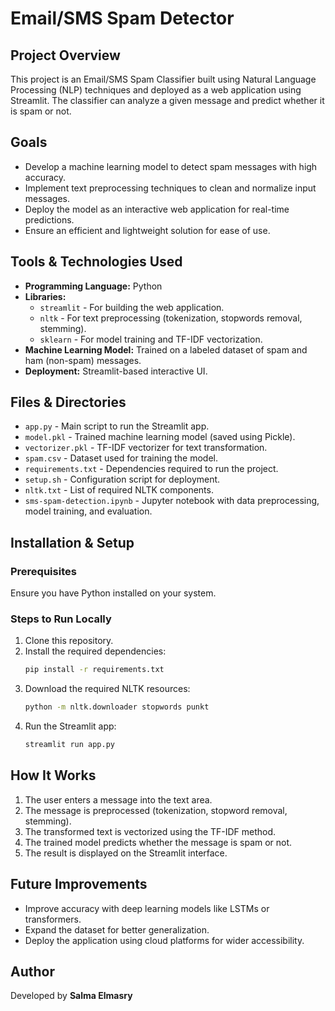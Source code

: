 # Email/SMS Spam Detector

## Project Overview
This project is an Email/SMS Spam Classifier built using Natural Language Processing (NLP) techniques and deployed as a web application using Streamlit. The classifier can analyze a given message and predict whether it is spam or not.

## Goals
- Develop a machine learning model to detect spam messages with high accuracy.
- Implement text preprocessing techniques to clean and normalize input messages.
- Deploy the model as an interactive web application for real-time predictions.
- Ensure an efficient and lightweight solution for ease of use.

## Tools & Technologies Used
- **Programming Language:** Python
- **Libraries:**
  - `streamlit` - For building the web application.
  - `nltk` - For text preprocessing (tokenization, stopwords removal, stemming).
  - `sklearn` - For model training and TF-IDF vectorization.
- **Machine Learning Model:** Trained on a labeled dataset of spam and ham (non-spam) messages.
- **Deployment:** Streamlit-based interactive UI.

## Files & Directories
- `app.py` - Main script to run the Streamlit app.
- `model.pkl` - Trained machine learning model (saved using Pickle).
- `vectorizer.pkl` - TF-IDF vectorizer for text transformation.
- `spam.csv` - Dataset used for training the model.
- `requirements.txt` - Dependencies required to run the project.
- `setup.sh` - Configuration script for deployment.
- `nltk.txt` - List of required NLTK components.
- `sms-spam-detection.ipynb` - Jupyter notebook with data preprocessing, model training, and evaluation.

## Installation & Setup
### Prerequisites
Ensure you have Python installed on your system.

### Steps to Run Locally
1. Clone this repository.
2. Install the required dependencies:
   ```sh
   pip install -r requirements.txt
   ```
3. Download the required NLTK resources:
   ```sh
   python -m nltk.downloader stopwords punkt
   ```
4. Run the Streamlit app:
   ```sh
   streamlit run app.py
   ```

## How It Works
1. The user enters a message into the text area.
2. The message is preprocessed (tokenization, stopword removal, stemming).
3. The transformed text is vectorized using the TF-IDF method.
4. The trained model predicts whether the message is spam or not.
5. The result is displayed on the Streamlit interface.

## Future Improvements
- Improve accuracy with deep learning models like LSTMs or transformers.
- Expand the dataset for better generalization.
- Deploy the application using cloud platforms for wider accessibility.

## Author
Developed by **Salma Elmasry**

